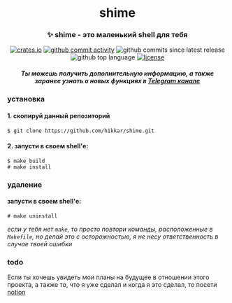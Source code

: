 <div align="center">
    <h1>shime</h1>
    <h3>✨ <strong>shime - это маленький shell для тебя</strong></h3>
    <a href="https://crates.io/crates/shime"><img alt="crates.io" src="https://img.shields.io/crates/v/shime.svg"></a>
    <a href="https://github.com/h1kkar/shime/commits/main"><img alt="github commit activity" src="https://img.shields.io/github/commit-activity/t/h1kkar/shime"></a>
    <img alt="github commits since latest release" src="https://img.shields.io/github/commits-since/h1kkar/shime/latest/main">
    <img alt="github top language" src="https://img.shields.io/github/languages/top/h1kkar/shime">
    <a href="https://github.com/h1kkar/shime/blob/main/LICENSE"><img alt="license" src="https://img.shields.io/github/license/h1kkar/shime"></a>
    <h5>Ты можешь получить дополнительную информацию, а также заранее узнать о новых функциях в <a href="https://shime_rust.t.me">Telegram канале</a></h5>
</div>


### установка
#### 1. скопируй данный репозиторий
```
$ git clone https://github.com/h1kkar/shime.git
```
#### 2. запусти в своем shell'е:
```
$ make build
# make install
```
### удаление
#### запусти в своем shell'е:
```
# make uninstall
```

*если у тебя нет `make`, то просто повтори команды, расположенные в `Makefile`, но делай это с осторожностью, я не несу ответственность в случае твоей ошибки*

### todo
Если ты хочешь увидеть мои планы на будущее в отношении этого проекта, а также то, что я уже сделал и когда я это сделал, то посети [notion](https://destiny-biology-77d.notion.site/TODO-787cf27fe21c40a589fea46c980a3141?pvs=4)